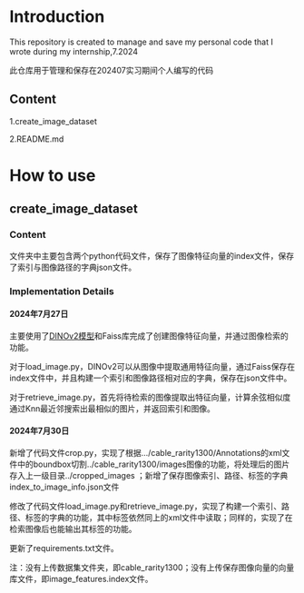 # Introduction

This repository is created to manage and save my personal code that I wrote during my internship,7.2024  

此仓库用于管理和保存在202407实习期间个人编写的代码

## Content

1.create_image_dataset

2.README.md

# How to use

## create_image_dataset

### Content

文件夹中主要包含两个python代码文件，保存了图像特征向量的index文件，保存了索引与图像路径的字典json文件。

### Implementation Details

#### 2024年7月27日

主要使用了[DINOv2模型](https://hf-mirror.com/facebook/dinov2-small)和Faiss库完成了创建图像特征向量，并通过图像检索的功能。  

对于load_image.py，DINOv2可以从图像中提取通用特征向量，通过Faiss保存在index文件中，并且构建一个索引和图像路径相对应的字典，保存在json文件中。  

对于retrieve_image.py，首先将待检索的图像提取出特征向量，计算余弦相似度通过Knn最近邻搜索出最相似的图片，并返回索引和图像。



#### 2024年7月30日

新增了代码文件crop.py，实现了根据.../cable_rarity1300/Annotations的xml文件中的boundbox切割../cable_rarity1300/images图像的功能，将处理后的图片存入上一级目录../cropped_images  ；新增了保存图像索引、路径、标签的字典index_to_image_info.json文件

修改了代码文件load_image.py和retrieve_image.py，实现了构建一个索引、路径、标签的字典的功能，其中标签依然同上的xml文件中读取；同样的，实现了在检索图像后也能输出其标签的功能。  

更新了requirements.txt文件。  

注：没有上传数据集文件夹，即cable_rarity1300；没有上传保存图像向量的向量库文件，即image_features.index文件。

